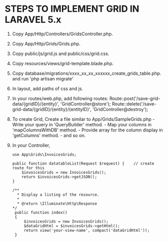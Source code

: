 # STEPS TO IMPLEMENT GRID IN LARAVEL 5.x

1. Copy App/Http/Controllers/GridsController.php.
2. Copy App/Http/Grids/Grids.php.
3. Copy public/js/grid.js and public/css/grid.css.
4. Copy resources/views/grid-template.blade.php.
5. Copy database/migrations/xxxx_xx_xx_xxxxxx_create_grids_table.php. and run 'php artisan migrate'
6. In layout, add paths of css and js.
7. In your routes/web.php, add following routes:
	Route::post('/save-grid-data/{gridID}/{entity}', 'GridController@store');
	Route::delete('/save-grid-data/{gridID}/{entity}/{entityID}', 'GridController@destroy');

8. To create Grid, 
	Create a file similar to App/Grids/SampleGrids.php
		- Write your query in 'QueryBuilder' method.
		- Map your columns in 'mapColumnsWithDB' method.
		- Provide array for the column display in 'getColumns' method.
		- and so on.

9. In your Controller,
	```
	use App\Grids\InvoicesGrids;

	public function datatableList(Request $request) {    // create route for this
		$invoicesGrids = new InvoicesGrids();
		return $invoicesGrids->getJSON();    
	}
	```

   ```
   /**
     * Display a listing of the resource.
     *
     * @return \Illuminate\Http\Response
   */
    public function index()
    {
        $invoicesGrids = new InvoicesGrids();
        $dataGridHtml = $invoicesGrids->getHtml();
        return view('your-view-name', compact('dataGridHtml'));
    }
    ```
